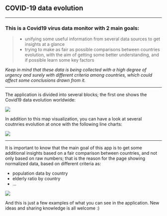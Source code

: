 ## COVID-19 data evolution
___

### This is a Covid19 virus data monitor with 2 main goals: 
> - unifying some useful information from several data sources to get insights at a glance
> - trying to make as fair as possible comparisons between countries evolution, with the
    aim of getting some better understanding, and if possible learn some key factors  

*Keep in mind that these data is being collected with a high degree of urgency and surely with different criteria among countries, which could affect some conclusions drawn from it.*

___

The application is divided into several blocks; the first one shows the Covid19 data evolution worldwide:

![](https://github.com/GermanCM/Covid19_data_analyzer/blob/dev/gifs\map_gif.gif)

In addition to this map visualization, you can have a look at several coutnries evolution at once with the following line charts:

![](https://github.com/GermanCM/Covid19_data_analyzer/blob/dev/gifs\line_charts_gif.gif)

___

It is important to know that the main goal of this app is to get some additional insights based on a fair comparison between countries, and not only based on raw numbers; that is the reason for the page showing normalized data, based on different criteria as:
- population data by country
- elderly ratio by country
- ...

![](https://github.com/GermanCM/Covid19_data_analyzer/blob/dev/gifs\normalized_bar_charts_gif.gif)

And this is just a few examples of what you can see in the application.
New ideas and sharing knowledge is all welcome :)
